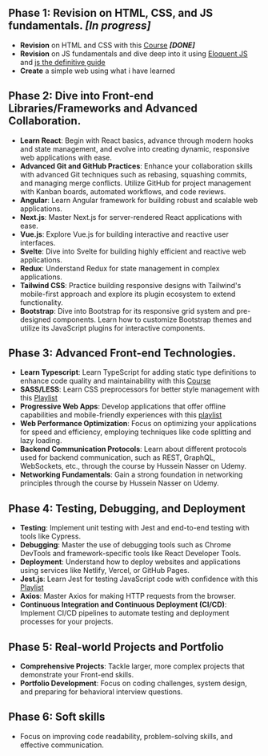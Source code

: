 ## Phase 1: Revision on HTML, CSS, and JS fundamentals. *[In progress]*
- **Revision** on HTML and CSS with this [Course](https://www.youtube.com/watch?v=HGTJBPNC-Gw&t=5007s)  ***[DONE]***
- **Revision** on JS fundamentals and dive deep into it using [Eloquent JS](https://eloquentjavascript.net/) and [js the definitive guide](https://www.oreilly.com/library/view/javascript-the-definitive/9781491952016/)
- **Create** a simple web using what i have learned
## Phase 2: Dive into Front-end Libraries/Frameworks and Advanced Collaboration.
- **Learn React**: Begin with React basics, advance through modern hooks and state management, and evolve into creating dynamic, responsive web applications with ease.
- **Advanced Git and GitHub Practices**: Enhance your collaboration skills with advanced Git techniques such as rebasing, squashing commits, and managing merge conflicts. Utilize GitHub for project management with Kanban boards, automated workflows, and code reviews.
- **Angular**: Learn Angular framework for building robust and scalable web applications.
- **Next.js**: Master Next.js for server-rendered React applications with ease.
- **Vue.js**: Explore Vue.js for building interactive and reactive user interfaces.
- **Svelte**: Dive into Svelte for building highly efficient and reactive web applications.
- **Redux**: Understand Redux for state management in complex applications.
- **Tailwind CSS**: Practice building responsive designs with Tailwind's mobile-first approach and explore its plugin ecosystem to extend functionality.
- **Bootstrap**: Dive into Bootstrap for its responsive grid system and pre-designed components. Learn how to customize Bootstrap themes and utilize its JavaScript plugins for interactive components.
## Phase 3: Advanced Front-end Technologies.
- **Learn Typescript**: Learn TypeScript for adding static type definitions to enhance code quality and maintainability with this [Course](https://www.youtube.com/watch?v=gieEQFIfgYc)
- **SASS/LESS**: Learn CSS preprocessors for better style management with this [Playlist](https://www.youtube.com/playlist?list=PLDoPjvoNmBAzlpyFHOaB3b-eubmF0TAV2)
- **Progressive Web Apps**: Develop applications that offer offline capabilities and mobile-friendly experiences with this [playlist](https://www.youtube.com/watch?v=BByUknfLTuA&list=PLlrxD0HtieHjqO1pNqScMngrV7oFro-TY)
- **Web Performance Optimization**: Focus on optimizing your applications for speed and efficiency, employing techniques like code splitting and lazy loading.
- **Backend Communication Protocols**: Learn about different protocols used for backend communication, such as REST, GraphQL, WebSockets, etc., through the course by Hussein Nasser on Udemy.
- **Networking Fundamentals**: Gain a strong foundation in networking principles through the course by Hussein Nasser on Udemy.

## Phase 4: Testing, Debugging, and Deployment
- **Testing**: Implement unit testing with Jest and end-to-end testing with tools like Cypress.
- **Debugging**: Master the use of debugging tools such as Chrome DevTools and framework-specific tools like React Developer Tools.
- **Deployment**: Understand how to deploy websites and applications using services like Netlify, Vercel, or GitHub Pages.
- **Jest.js**: Learn Jest for testing JavaScript code with confidence with this [Playlist](https://www.youtube.com/playlist?list=PLDoPjvoNmBAwSrfBPERTnCmWAbcMAwG9O)
- **Axios**: Master Axios for making HTTP requests from the browser.
- **Continuous Integration and Continuous Deployment (CI/CD)**: Implement CI/CD pipelines to automate testing and deployment processes for your projects.

## Phase 5: Real-world Projects and Portfolio
- **Comprehensive Projects**: Tackle larger, more complex projects that demonstrate your Front-end skills.
- **Portfolio Development**: Focus on coding challenges, system design, and preparing for behavioral interview questions.

## Phase 6: Soft skills
- Focus on improving code readability, problem-solving skills, and effective communication.
